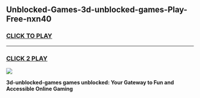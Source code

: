
## Unblocked-Games-3d-unblocked-games-Play-Free-nxn40
<h3>
<a href="https://premium76.site?title=3d-unblocked-games&ref=12A">CLICK TO PLAY</a></h3>
<hr>

<h3>
<a href="https://premium76.site?title=3d-unblocked-games&ref=12A">CLICK 2 PLAY</a>
  
</h3>

<a href="https://premium76.site?title=3d-unblocked-games&ref=12A"><img src="https://clearcache.store/games.png"></a>


**3d-unblocked-games games unblocked: Your Gateway to Fun and Accessible Online Gaming**
